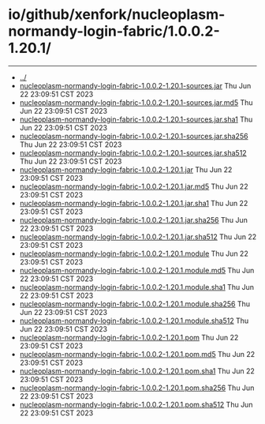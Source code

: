 # io/github/xenfork/nucleoplasm-normandy-login-fabric/1.0.0.2-1.20.1/

---
- [../](../index.md)
- [nucleoplasm-normandy-login-fabric-1.0.0.2-1.20.1-sources.jar](nucleoplasm-normandy-login-fabric-1.0.0.2-1.20.1-sources.jar) Thu Jun 22 23:09:51 CST 2023
- [nucleoplasm-normandy-login-fabric-1.0.0.2-1.20.1-sources.jar.md5](nucleoplasm-normandy-login-fabric-1.0.0.2-1.20.1-sources.jar.md5) Thu Jun 22 23:09:51 CST 2023
- [nucleoplasm-normandy-login-fabric-1.0.0.2-1.20.1-sources.jar.sha1](nucleoplasm-normandy-login-fabric-1.0.0.2-1.20.1-sources.jar.sha1) Thu Jun 22 23:09:51 CST 2023
- [nucleoplasm-normandy-login-fabric-1.0.0.2-1.20.1-sources.jar.sha256](nucleoplasm-normandy-login-fabric-1.0.0.2-1.20.1-sources.jar.sha256) Thu Jun 22 23:09:51 CST 2023
- [nucleoplasm-normandy-login-fabric-1.0.0.2-1.20.1-sources.jar.sha512](nucleoplasm-normandy-login-fabric-1.0.0.2-1.20.1-sources.jar.sha512) Thu Jun 22 23:09:51 CST 2023
- [nucleoplasm-normandy-login-fabric-1.0.0.2-1.20.1.jar](nucleoplasm-normandy-login-fabric-1.0.0.2-1.20.1.jar) Thu Jun 22 23:09:51 CST 2023
- [nucleoplasm-normandy-login-fabric-1.0.0.2-1.20.1.jar.md5](nucleoplasm-normandy-login-fabric-1.0.0.2-1.20.1.jar.md5) Thu Jun 22 23:09:51 CST 2023
- [nucleoplasm-normandy-login-fabric-1.0.0.2-1.20.1.jar.sha1](nucleoplasm-normandy-login-fabric-1.0.0.2-1.20.1.jar.sha1) Thu Jun 22 23:09:51 CST 2023
- [nucleoplasm-normandy-login-fabric-1.0.0.2-1.20.1.jar.sha256](nucleoplasm-normandy-login-fabric-1.0.0.2-1.20.1.jar.sha256) Thu Jun 22 23:09:51 CST 2023
- [nucleoplasm-normandy-login-fabric-1.0.0.2-1.20.1.jar.sha512](nucleoplasm-normandy-login-fabric-1.0.0.2-1.20.1.jar.sha512) Thu Jun 22 23:09:51 CST 2023
- [nucleoplasm-normandy-login-fabric-1.0.0.2-1.20.1.module](nucleoplasm-normandy-login-fabric-1.0.0.2-1.20.1.module) Thu Jun 22 23:09:51 CST 2023
- [nucleoplasm-normandy-login-fabric-1.0.0.2-1.20.1.module.md5](nucleoplasm-normandy-login-fabric-1.0.0.2-1.20.1.module.md5) Thu Jun 22 23:09:51 CST 2023
- [nucleoplasm-normandy-login-fabric-1.0.0.2-1.20.1.module.sha1](nucleoplasm-normandy-login-fabric-1.0.0.2-1.20.1.module.sha1) Thu Jun 22 23:09:51 CST 2023
- [nucleoplasm-normandy-login-fabric-1.0.0.2-1.20.1.module.sha256](nucleoplasm-normandy-login-fabric-1.0.0.2-1.20.1.module.sha256) Thu Jun 22 23:09:51 CST 2023
- [nucleoplasm-normandy-login-fabric-1.0.0.2-1.20.1.module.sha512](nucleoplasm-normandy-login-fabric-1.0.0.2-1.20.1.module.sha512) Thu Jun 22 23:09:51 CST 2023
- [nucleoplasm-normandy-login-fabric-1.0.0.2-1.20.1.pom](nucleoplasm-normandy-login-fabric-1.0.0.2-1.20.1.pom) Thu Jun 22 23:09:51 CST 2023
- [nucleoplasm-normandy-login-fabric-1.0.0.2-1.20.1.pom.md5](nucleoplasm-normandy-login-fabric-1.0.0.2-1.20.1.pom.md5) Thu Jun 22 23:09:51 CST 2023
- [nucleoplasm-normandy-login-fabric-1.0.0.2-1.20.1.pom.sha1](nucleoplasm-normandy-login-fabric-1.0.0.2-1.20.1.pom.sha1) Thu Jun 22 23:09:51 CST 2023
- [nucleoplasm-normandy-login-fabric-1.0.0.2-1.20.1.pom.sha256](nucleoplasm-normandy-login-fabric-1.0.0.2-1.20.1.pom.sha256) Thu Jun 22 23:09:51 CST 2023
- [nucleoplasm-normandy-login-fabric-1.0.0.2-1.20.1.pom.sha512](nucleoplasm-normandy-login-fabric-1.0.0.2-1.20.1.pom.sha512) Thu Jun 22 23:09:51 CST 2023
